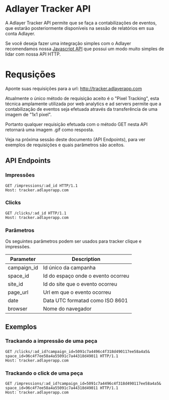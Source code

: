 # Adlayer Tracker API

A Adlayer Tracker API permite que se faça a contabilizações de eventos, que estarão posteriormente disponíveis na sessão de relatórios em sua conta Adlayer.

Se você deseja fazer uma integração simples com o Adlayer recomendamos nossa [Javascript API](https://github.com/adlayer/javascript-api) que possui um modo muito simples de lidar com nossa API HTTP.

# Requsições

Aponte suas requisições para a url: http://tracker.adlayerapp.com

Atualmente o único método de requisição aceito é o "Pixel Tracking", esta técnica amplamente utilizada por web analytics e ad servers permite que a contabilização de eventos seja efetuada através da transferência de uma imagem de "1x1 pixel".

Portanto qualquer requisição efetuada com o método GET nesta API retornará uma imagem .gif como resposta.

Veja na próxima sessão deste documento (API Endpoints), para ver exemplos de requisições e quais parâmetros são aceitos.

## API Endpoints

### Impressões
```http
GET /impressions/:ad_id HTTP/1.1
Host: tracker.adlayerapp.com
```

### Clicks
```http
GET /clicks/:ad_id HTTP/1.1
Host: tracker.adlayerapp.com
```

### Parâmetros

Os seguintes parâmetros podem ser usados para tracker clique e impressões.

| Parameter   | Description                        |
|-------------|------------------------------------|
| campaign_id | Id único da campanha               |
| space_id    | Id do espaço onde o evento ocorreu |
| site_id     | Id do site que o evento ocorreu    |
| page_url    | Url em que o evento ocorreu        |
| date        | Data UTC formatad como ISO 8601    |
| browser     | Nome do navegador                  |

## Exemplos

### Trackando a impressão de uma peça

```http
GET /clicks/:ad_id?campaign_id=5091c7a4496c4f318d490117ee58a4a5& space_id=96c4f7ee58a4a55091c7a44318d49011 HTTP/1.1
Host: tracker.adlayerapp.com
```

### Trackando o click de uma peça

```http
GET /impressions/:ad_id?campaign_id=5091c7a4496c4f318d490117ee58a4a5& space_id=96c4f7ee58a4a55091c7a44318d49011 HTTP/1.1
Host: tracker.adlayerapp.com
```